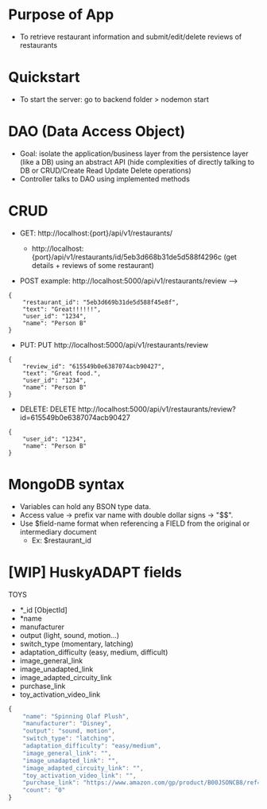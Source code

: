 # Purpose of App
- To retrieve restaurant information and submit/edit/delete reviews of restaurants

# Quickstart
- To start the server: go to backend folder > nodemon start

# DAO (Data Access Object)
- Goal: isolate the application/business layer from the persistence layer (like a DB) using an abstract API (hide complexities of directly talking to DB or CRUD/Create Read Update Delete operations)
- Controller talks to DAO using implemented methods

# CRUD
- GET: http://localhost:{port}/api/v1/restaurants/
  - http://localhost:{port}/api/v1/restaurants/id/5eb3d668b31de5d588f4296c (get details + reviews of some restaurant)

- POST example: http://localhost:5000/api/v1/restaurants/review --> 
```
{
	"restaurant_id": "5eb3d669b31de5d588f45e8f",
	"text": "Great!!!!!!",
	"user_id": "1234",
	"name": "Person B"
}
```

- PUT: PUT http://localhost:5000/api/v1/restaurants/review
```
{
	"review_id": "615549b0e6387074acb90427",
	"text": "Great food.",
	"user_id": "1234",
	"name": "Person B"
}
```

- DELETE: DELETE http://localhost:5000/api/v1/restaurants/review?id=615549b0e6387074acb90427
```
{
	"user_id": "1234",
	"name": "Person B"
}
```

# MongoDB syntax
- Variables can hold any BSON type data. 
- Access value -> prefix var name with double dollar signs -> "$$<variable>".
- Use $field-name format when referencing a FIELD from the original or intermediary document
  - Ex: $restaurant_id
  
# [WIP] HuskyADAPT fields
TOYS
- *_id [ObjectId]
- *name
- manufacturer
- output (light, sound, motion...)
- switch_type (momentary, latching)
- adaptation_difficulty (easy, medium, difficult)
- image_general_link
- image_unadapted_link
- image_adapted_circuity_link
- purchase_link
- toy_activation_video_link

```js
{
	"name": "Spinning Olaf Plush",
	"manufacturer": "Disney",
	"output": "sound, motion",
	"switch_type": "latching",
	"adaptation_difficulty": "easy/medium",
	"image_general_link": "",
	"image_unadapted_link": "",
	"image_adapted_circuity_link": "",
	"toy_activation_video_link": "",
	"purchase_link": "https://www.amazon.com/gp/product/B00JSONCB8/ref=as_li_tl?ie=UTF8&camp=1789&creative=9325&creativeASIN=B00JSONCB8&linkCode=as2&tag=huskyadapt04-20&linkId=aa3d7abdf7cdb8441db2806fd5089f7b",
	"count": "0"
}
```